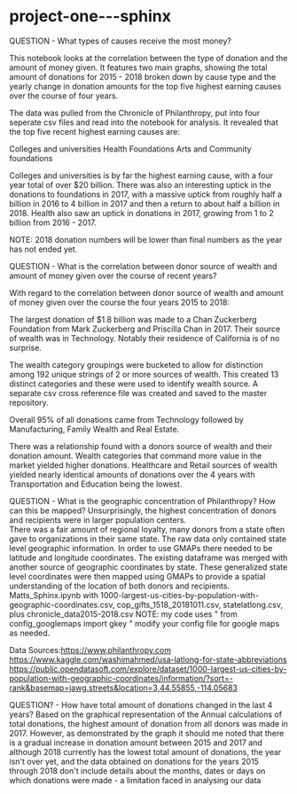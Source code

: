 # project-one---sphinx
QUESTION -	What types of causes receive the most money?

This notebook looks at the correlation between the type of donation and the amount of money given. It features two main graphs, showing the total amount of donations for 2015 - 2018 broken down by cause type and the yearly change in donation amounts for the top five highest earning causes over the course of four years.

The data was pulled from the Chronicle of Philanthropy, put into four seperate csv files and read into the notebook for analysis. It revealed that the top five recent highest earning causes are:

Colleges and universities 
Health 
Foundations 
Arts
and Community foundations

Colleges and universities is by far the highest earning cause, with a four year total of over $20 billion. There was also an interesting uptick in the donations to foundations in 2017, with a massive uptick from roughly half a billion in 2016 to 4 billion in 2017 and then a return to about half a billion in 2018. Health also saw an uptick in donations in 2017, growing from 1 to 2 billion from 2016 - 2017. 

NOTE: 2018 donation numbers will be lower than final numbers as the year has not ended yet. 

QUESTION - What is the correlation between donor source of wealth and amount of money given over the course of recent years? 

With regard to the correlation between donor source of wealth and amount of money given over the course the four years 2015 to 2018:

The largest donation of $1.8 billion was made to a Chan Zuckerberg Foundation from Mark Zuckerberg and Priscilla Chan in 2017. Their source of wealth was in Technology. Notably their residence of California is of no surprise.

The wealth category groupings were bucketed to allow for distinction among 192 unique strings of 2 or more sources of wealth. This created 13 distinct categories and these were used to identify wealth source. A separate csv cross reference file was created and saved to the master repository.

Overall 95% of all donations came from Technology followed by Manufacturing, Family Wealth and Real Estate.

There was a relationship found with a donors source of wealth and their donation amount. Wealth categories that command more value in the market yielded higher donations. Healthcare and Retail sources of wealth yielded nearly identical amounts of donations over the 4 years with Transportation and Education being the lowest. 

QUESTION - What is the geographic concentration of Philanthropy? How can this be mapped?
Unsurprisingly, the highest concentration of donors and recipients were in larger population centers.  
There was a fair amount of regional loyalty, many donors from a state often gave to organizations in their same state. 
The raw data only contained state level geographic information.  In order to use GMAPs there needed to be latitude and longitude coordinates. The existing dataframe was merged with another source of geographic coordinates by state.  These generalized state level coordinates were then mapped using GMAPs to provide a spatial understanding of the location of both donors and recipients.
Matts_Sphinx.ipynb with 1000-largest-us-cities-by-population-with-geographic-coordinates.csv, cop_gifts_1518_20181011.csv, statelatlong.csv, plus chronicle_data2015-2018.csv
NOTE: my code uses " from config_googlemaps import gkey " modify your config file for google maps as needed.

Data Sources:https://www.philanthropy.com
https://www.kaggle.com/washimahmed/usa-latlong-for-state-abbreviations  https://public.opendatasoft.com/explore/dataset/1000-largest-us-cities-by-population-with-geographic-coordinates/information/?sort=-rank&basemap=jawg.streets&location=3,44.55855,-114.05683

QUESTION? - How have total amount of donations changed in the last 4 years?
Based on the graphical representation of the Annual calculations of total donations, the highest amount of donation from all donors was made in 2017. However, as demonstrated by the graph it should me noted that there is a gradual increase in donation amount between 2015 and 2017 and although 2018 currently has the lowest total amount of donations, the year isn't over yet, and the data obtained on donations for the years 2015 through 2018 don't include details about the months, dates or days on which donations were made - a limitation faced in analysing our data
